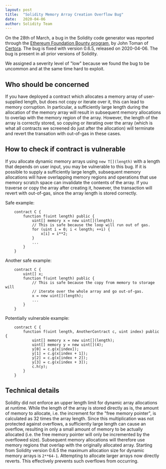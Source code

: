 ```yaml
---
layout: post
title:  "Solidity Memory Array Creation Overflow Bug"
date:   2020-04-06
author: Solidity Team
---
```


On the 28th of March, a bug in the Solidity code generator was reported through the
<a href="https://bounty.ethereum.org/">Ethereum Foundation Bounty program</a>,
by John Toman of <a href="https://www.certora.com/">Certora</a>. The bug is fixed with version 0.6.5,
released on 2020-04-06.
The bug is present in all prior versions of Solidity.

We assigned a severity level of "low" because we found the bug to be uncommon and at the same time hard to exploit.

## Who should be concerned

If you have deployed a contract which allocates a memory array of user-supplied length,
but does not copy or iterate over it, this can lead to memory corruption.
In particular, a sufficiently large length during the allocation of the memory array
will result in subsequent memory allocations to overlap with the memory region of the array.
However, the length of the array is correctly stored, so copying or iterating over the array
(which is what all contracts we screened do just after the allocation)
will terminate and revert the transation with out-of-gas in these cases.

## How to check if contract is vulnerable

If you allocate dynamic memory arrays using ``new T[](length)`` with a length that depends
on user input, you may be vulnerable to this bug. If it is possible to supply a sufficiently
large length, subsequent memory allocations will have overlapping memory regions and operations
that use memory scratch space can invalidate the contents of the array.
If you traverse or copy the array after creating it, however,
the transaction will revert with out-of-gas, since the array length is stored correctly.

Safe example:

```solidity
    contract C {
        function f(uint length) public {
            uint[] memory x = new uint[](length);
            // This is safe because the loop will run out of gas.
            for (uint i = 0; i < length; ++i) {
                x[i] = i**2;
            }
            ...
        }
    }
```

Another safe example:

```solidity
    contract C {
        uint[] x;
        function f(uint length) public {
            // This is safe because the copy from memory to storage will
            // iterate over the whole array and go out-of-gas.
            x = new uint[](length);
            ...
        }
    }
```

Potentially vulnerable example:

```solidity
    contract C {
        function f(uint length, AnotherContract c, uint index) public {
            uint[] memory x = new uint[](length);
            uint[] memory y = new uint[](4);
            y[0] = c.g(x[index]);
            y[1] = c.g(x[index + 1]);
            y[2] = c.g(x[index + 2]);
            y[3] = c.g(x[index + 3]);
            c.h(y);
        }
    }
```

## Technical details

Solidity did not enforce an upper length limit for dynamic array allocations at runtime.
While the length of the array is stored directly as is, the amount of memory to allocate,
i.e. the increment for the "free memory pointer", is calculated as 32 times the array length.
Since this multiplication was not protected against overflows, a sufficiently large length
can cause an overflow, resulting in only a small amount of memory to be actually allocated
(i.e. the free memory pointer will only be incremented by the overflowed size).
Subsequent memory allocations will therefore use memory regions that overlap with
the originally allocated array.
Starting from Solidity version 0.6.5 the maximum allocation size for dynamic memory arrays
is ``2**64-1``. Attempting to allocate larger arrays now directly reverts.
This effectively prevents such overflows from occurring.
